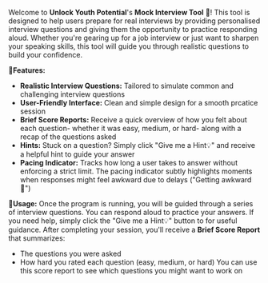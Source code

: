 Welcome to <b>Unlock Youth Potential</b>'s <b>Mock Interview Tool</b> 💼! This tool is designed to help users prepare for real interviews by providing personalised interview questions and giving them the opportunity to practice responding aloud.
Whether you're gearing up for a job interview or just want to sharpen your speaking skills, this tool will guide you through realistic questions to build your confidence.

🔧<b>Features:</b>
* <b>Realistic Interview Questions:</b> Tailored to simulate common and challenging interview questions
* <b>User-Friendly Interface:</b> Clean and simple design for a smooth prcatice session
* <b>Brief Score Reports:</b> Receive a quick overview of how you felt about each question- whether it was easy, medium, or hard- along with a recap of the questions asked
* <b>Hints:</b> Stuck on a question? Simply click "Give me a Hint💡" and receive a helpful hint to guide your answer
* <b>Pacing Indicator:</b> Tracks how long a user takes to answer without enforcing a strict limit. The pacing indicator subtly highlights moments when responses might feel awkward due to delays ("Getting awkward 😬")

🚀<b>Usage:</b>
Once the program is running, you will be guided through a series of interview questions. You can respond aloud to practice your answers. If you need help, simply click the "Give me a Hint💡" button to for useful guidance.
After completing your session, you'll receive a <b>Brief Score Report</b> that summarizes:
* The questions you were asked
* How hard you rated each question (easy, medium, or hard)
You can use this score report to see which questions you might want to work on
